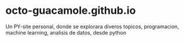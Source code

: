 # octo-guacamole.github.io
Un PY-site personal, donde se explorara diveros topicos, programacion, machine learning, analisis de datos,  desde python
